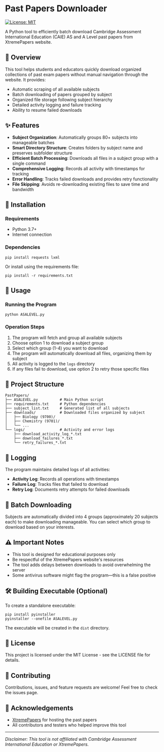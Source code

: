 # Past Papers Downloader

[![License: MIT](https://img.shields.io/badge/License-MIT-blue.svg)](https://opensource.org/licenses/MIT)

A Python tool to efficiently batch download Cambridge Assessment International Education (CAIE) AS and A Level past papers from XtremePapers website.

## 📖 Overview

This tool helps students and educators quickly download organized collections of past exam papers without manual navigation through the website. It provides:

- Automatic scraping of all available subjects
- Batch downloading of papers grouped by subject
- Organized file storage following subject hierarchy
- Detailed activity logging and failure tracking
- Ability to resume failed downloads

## ✨ Features

- **Subject Organization**: Automatically groups 80+ subjects into manageable batches
- **Smart Directory Structure**: Creates folders by subject name and preserves subfolder structure
- **Efficient Batch Processing**: Downloads all files in a subject group with a single command
- **Comprehensive Logging**: Records all activity with timestamps for tracking
- **Error Handling**: Tracks failed downloads and provides retry functionality
- **File Skipping**: Avoids re-downloading existing files to save time and bandwidth

## 🔧 Installation

### Requirements
- Python 3.7+
- Internet connection

### Dependencies

```
pip install requests lxml
```

Or install using the requirements file:

```
pip install -r requirements.txt
```

## 🚀 Usage

### Running the Program

```
python ASALEVEL.py
```

### Operation Steps

1. The program will fetch and group all available subjects
2. Choose option 1 to download a subject group
3. Select which group (1-4) you want to download
4. The program will automatically download all files, organizing them by subject
5. All activity is logged to the `logs` directory
6. If any files fail to download, use option 2 to retry those specific files

## 📁 Project Structure

```
PastPapers/
├── ASALEVEL.py          # Main Python script
├── requirements.txt     # Python dependencies
├── subject_list.txt     # Generated list of all subjects
├── downloads/           # Downloaded files organized by subject
│   ├── Biology (9700)/
│   ├── Chemistry (9701)/
│   └── ...
└── logs/                # Activity and error logs
    ├── download_activity_log_*.txt
    ├── download_failures_*.txt
    └── retry_failures_*.txt
```

## 📝 Logging

The program maintains detailed logs of all activities:

- **Activity Log**: Records all operations with timestamps
- **Failure Log**: Tracks files that failed to download
- **Retry Log**: Documents retry attempts for failed downloads

## 🔄 Batch Downloading

Subjects are automatically divided into 4 groups (approximately 20 subjects each) to make downloading manageable. You can select which group to download based on your interests.

## ⚠️ Important Notes

- This tool is designed for educational purposes only
- Be respectful of the XtremePapers website's resources
- The tool adds delays between downloads to avoid overwhelming the server
- Some antivirus software might flag the program—this is a false positive

## 🛠️ Building Executable (Optional)

To create a standalone executable:

```
pip install pyinstaller
pyinstaller --onefile ASALEVEL.py
```

The executable will be created in the `dist` directory.

## 📄 License

This project is licensed under the MIT License - see the LICENSE file for details.

## 🤝 Contributing

Contributions, issues, and feature requests are welcome! Feel free to check the issues page.

## 🙏 Acknowledgements

- [XtremePapers](https://papers.xtremepape.rs/) for hosting the past papers
- All contributors and testers who helped improve this tool

---

*Disclaimer: This tool is not affiliated with Cambridge Assessment International Education or XtremePapers.*

